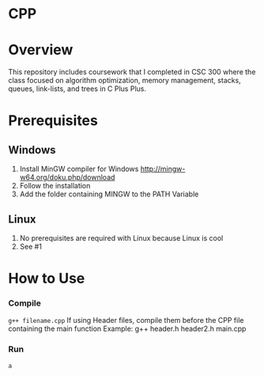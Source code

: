 # CPP

# Overview
This repository includes coursework that I completed in CSC 300 where the class focused on algorithm optimization, memory management, stacks, queues, link-lists, and trees in C Plus Plus.

# Prerequisites 

## Windows
1. Install MinGW compiler for Windows
http://mingw-w64.org/doku.php/download
2. Follow the installation
3. Add the folder containing MINGW to the PATH Variable

## Linux
1. No prerequisites are required with Linux because Linux is cool
2. See #1

# How to Use

### Compile
```g++ filename.cpp```
If using Header files, compile them before the CPP file containing the main function
Example: g++ header.h header2.h main.cpp

### Run
```a```
